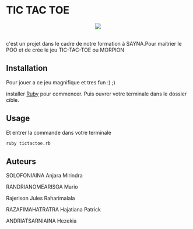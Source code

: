# TIC TAC TOE
<div align="center">
<img src="https://www.technotification.com/wp-content/uploads/2016/10/Ruby-Programming-Language-Video-Course-Free.png"><br><br>
</div>

c'est un projet dans le cadre de notre formation à SAYNA.Pour maitrier le POO et de crée le jeu TIC-TAC-TOE ou MORPION

## Installation
Pour jouer a ce jeu magnifique et tres fun :) ;)

installer  [Ruby](https://gorails.com/setup/ubuntu/20.04?fbclid=IwAR0z3XaidbXL3zknKRUTVLOGEobSBek4yDViT7AZvvO8PgO45FAxFlrGii0) pour commencer. Puis ouvrer votre terminale dans le dossier cible. 



## Usage
Et entrer la commande dans votre terminale
```bash
ruby tictactoe.rb

```


## Auteurs
SOLOFONIAINA Anjara Mirindra

RANDRIANOMEARISOA Mario

Rajerison Jules Raharimalala

RAZAFIMAHATRATRA Hajatiana Patrick

ANDRIATSARNIAINA Hezekia